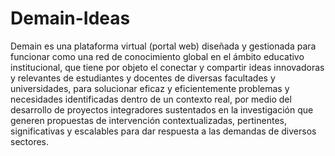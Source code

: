 # Demain-Ideas
Demain es una plataforma virtual (portal web) diseñada y gestionada para funcionar como una red de conocimiento global en el ámbito educativo institucional, que tiene por objeto el conectar y compartir ideas innovadoras y relevantes  de estudiantes y docentes de diversas facultades y universidades, para solucionar eficaz y eficientemente problemas y necesidades identificadas dentro de un contexto real, por medio del desarrollo de proyectos integradores sustentados en la investigación que generen propuestas de intervención contextualizadas, pertinentes, significativas y escalables para dar respuesta a las demandas de diversos sectores.
